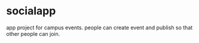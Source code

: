 # socialapp
app project for campus events. people can create event and publish so that other people can join.
